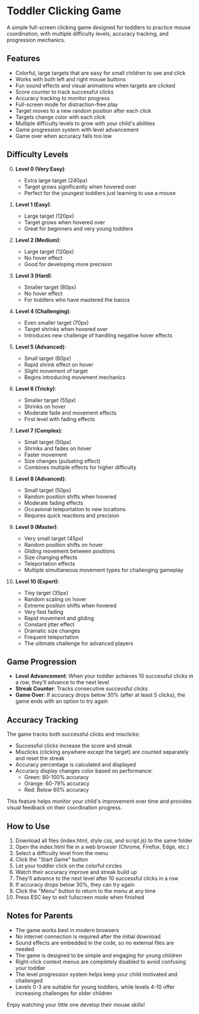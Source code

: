 # Toddler Clicking Game

A simple full-screen clicking game designed for toddlers to practice mouse coordination, with multiple difficulty levels, accuracy tracking, and progression mechanics.

## Features

- Colorful, large targets that are easy for small children to see and click
- Works with both left and right mouse buttons
- Fun sound effects and visual animations when targets are clicked
- Score counter to track successful clicks
- Accuracy tracking to monitor progress
- Full-screen mode for distraction-free play
- Target moves to a new random position after each click
- Targets change color with each click
- Multiple difficulty levels to grow with your child's abilities
- Game progression system with level advancement
- Game over when accuracy falls too low

## Difficulty Levels

0. **Level 0 (Very Easy)**: 
   - Extra large target (240px)
   - Target grows significantly when hovered over
   - Perfect for the youngest toddlers just learning to use a mouse

1. **Level 1 (Easy)**: 
   - Large target (120px)
   - Target grows when hovered over
   - Great for beginners and very young toddlers

2. **Level 2 (Medium)**:
   - Large target (120px)
   - No hover effect
   - Good for developing more precision

3. **Level 3 (Hard)**:
   - Smaller target (80px)
   - No hover effect
   - For toddlers who have mastered the basics

4. **Level 4 (Challenging)**:
   - Even smaller target (70px)
   - Target shrinks when hovered over
   - Introduces new challenge of handling negative hover effects

5. **Level 5 (Advanced)**:
   - Small target (60px)
   - Rapid shrink effect on hover
   - Slight movement of target
   - Begins introducing movement mechanics

6. **Level 6 (Tricky)**:
   - Smaller target (55px)
   - Shrinks on hover
   - Moderate fade and movement effects
   - First level with fading effects

7. **Level 7 (Complex)**:
   - Small target (50px)
   - Shrinks and fades on hover
   - Faster movement
   - Size changes (pulsating effect)
   - Combines multiple effects for higher difficulty

8. **Level 8 (Advanced)**:
   - Small target (50px)
   - Random position shifts when hovered
   - Moderate fading effects
   - Occasional teleportation to new locations
   - Requires quick reactions and precision

9. **Level 9 (Master)**:
   - Very small target (45px)
   - Random position shifts on hover
   - Gliding movement between positions
   - Size changing effects
   - Teleportation effects
   - Multiple simultaneous movement types for challenging gameplay

10. **Level 10 (Expert)**:
    - Tiny target (35px)
    - Random scaling on hover
    - Extreme position shifts when hovered
    - Very fast fading
    - Rapid movement and gliding
    - Constant jitter effect
    - Dramatic size changes
    - Frequent teleportation
    - The ultimate challenge for advanced players

## Game Progression

- **Level Advancement**: When your toddler achieves 10 successful clicks in a row, they'll advance to the next level
- **Streak Counter**: Tracks consecutive successful clicks
- **Game Over**: If accuracy drops below 30% (after at least 5 clicks), the game ends with an option to try again

## Accuracy Tracking

The game tracks both successful clicks and misclicks:
- Successful clicks increase the score and streak
- Misclicks (clicking anywhere except the target) are counted separately and reset the streak
- Accuracy percentage is calculated and displayed
- Accuracy display changes color based on performance:
  - Green: 80-100% accuracy
  - Orange: 60-79% accuracy
  - Red: Below 60% accuracy

This feature helps monitor your child's improvement over time and provides visual feedback on their coordination progress.

## How to Use

1. Download all files (index.html, style.css, and script.js) to the same folder
2. Open the index.html file in a web browser (Chrome, Firefox, Edge, etc.)
3. Select a difficulty level from the menu
4. Click the "Start Game" button
5. Let your toddler click on the colorful circles
6. Watch their accuracy improve and streak build up
7. They'll advance to the next level after 10 successful clicks in a row
8. If accuracy drops below 30%, they can try again
9. Click the "Menu" button to return to the menu at any time
10. Press ESC key to exit fullscreen mode when finished

## Notes for Parents

- The game works best in modern browsers
- No internet connection is required after the initial download
- Sound effects are embedded in the code, so no external files are needed
- The game is designed to be simple and engaging for young children
- Right-click context menus are completely disabled to avoid confusing your toddler
- The level progression system helps keep your child motivated and challenged
- Levels 0-3 are suitable for young toddlers, while levels 4-10 offer increasing challenges for older children

Enjoy watching your little one develop their mouse skills! 
